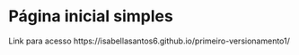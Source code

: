 <h1>Página inicial simples</h1>

<p>Link para acesso https://isabellasantos6.github.io/primeiro-versionamento1/</P>
